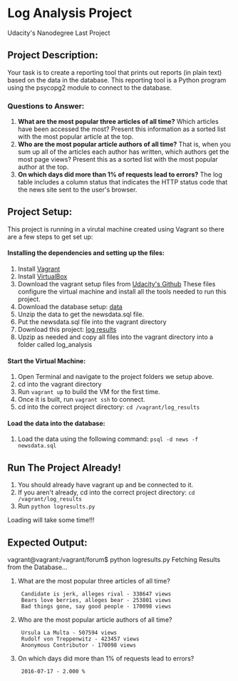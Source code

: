 # Log Analysis Project
Udacity's Nanodegree Last Project
## Project Description:
Your task is to create a reporting tool that prints out reports (in plain text) based on the data in the database. This reporting tool is a Python program using the psycopg2 module to connect to the database.
### Questions to Answer:
1. **What are the most popular three articles of all time?** Which articles have been 
accessed the most? Present this information as a sorted list with the most popular 
article at the top.
1. **Who are the most popular article authors of all time?** That is, when you sum up 
all of the articles each author has written, which authors get the most page views? 
Present this as a sorted list with the most popular author at the top.
1. **On which days did more than 1% of requests lead to errors?**  The log table 
includes a column status that indicates the HTTP status code that the news site sent 
to the user's browser. 

## Project Setup:
This project is running in a virutal machine created using Vagrant so there are a few steps to get set up:
#### Installing the dependencies and setting up the files:
1. Install [Vagrant](https://www.vagrantup.com/)
1. Install [VirtualBox](https://www.virtualbox.org/)
1. Download the vagrant setup files from [Udacity's Github](https://github.com/udacity/fullstack-nanodegree-vm)
These files configure the virtual machine and install all the tools needed to run this project.
1. Download the database setup: [data](https://d17h27t6h515a5.cloudfront.net/topher/2016/August/57b5f748_newsdata/newsdata.zip)
1. Unzip the data to get the newsdata.sql file.
1. Put the newsdata.sql file into the vagrant directory
1. Download this project: [log results](https://github.com/nikzayn/log_results)
1. Upzip as needed and copy all files into the vagrant directory into a folder called log_analysis
#### Start the Virtual Machine:
1. Open Terminal and navigate to the project folders we setup above.
1. cd into the vagrant directory
1. Run ``` vagrant up ``` to build the VM for the first time.
1. Once it is built, run ``` vagrant ssh ``` to connect.
1. cd into the correct project directory: ``` cd /vagrant/log_results ```
#### Load the data into the database:
1. Load the data using the following command: ``` psql -d news -f newsdata.sql ```


## Run The Project Already!
1. You should already have vagrant up and be connected to it. 
1. If you aren't already, cd into the correct project directory: ``` cd /vagrant/log_results ```
1. Run ``` python logresults.py ```

Loading will take some time!!! 

## Expected Output: 
vagrant@vagrant:/vagrant/forum$ python logresults.py
Fetching Results from the Database...


1. What are the most popular three articles of all time?

        Candidate is jerk, alleges rival - 338647 views
        Bears love berries, alleges bear - 253801 views
        Bad things gone, say good people - 170098 views

2. Who are the most popular article authors of all time?

        Ursula La Multa - 507594 views
        Rudolf von Treppenwitz - 423457 views
        Anonymous Contributor - 170098 views

3. On which days did more than 1% of requests lead to errors?

        2016-07-17 - 2.000 %

